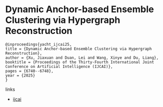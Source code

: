 # Dynamic Anchor-based Ensemble Clustering via Hypergraph Reconstruction

```
@inproceedings{yacht_ijcai25,
title = {Dynamic Anchor-based Ensemble Clustering via Hypergraph Reconstruction},
author = {Xu, Jiaxuan and Duan, Lei and Wang, Xinye and Du, Liang},
booktitle = {Proceedings of the Thirty-Fourth International Joint Conference on Artificial Intelligence (IJCAI)},
pages = {6740--6748},
year = {2025}
}
```

links
- [ijcai](https://www.ijcai.org/proceedings/2025/750)
